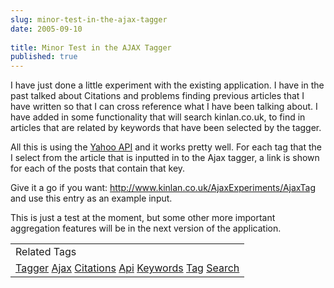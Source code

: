 ```yaml
---
slug: minor-test-in-the-ajax-tagger
date: 2005-09-10
 
title: Minor Test in the AJAX Tagger
published: true
---
```

I have just done a little experiment with the existing application.  I have in the past talked about Citations and problems finding previous articles that I have written so that I can cross reference what I have been talking about.  I have added in some functionality that will search kinlan.co.uk, to find in articles that are related by keywords that have been selected by the tagger.<p />All this is using the <a href="http://developer.yahoo.net">Yahoo API</a> and it works pretty well.  For each tag that the I select from the article that is inputted in to the Ajax tagger, a link is shown for each of the posts that contain that key.<p />Give it a go if you want:  <a href="http://www.kinlan.co.uk/AjaxExperiments/AjaxTag">http://www.kinlan.co.uk/AjaxExperiments/AjaxTag</a> and use this entry as an example input.<p />This is just a test at the moment, but some other more important aggregation features will be in the next version of the application.<p /><table class="TechnoratiHead TagHeader">
<tr><td>Related Tags</td></tr>
<tr class="Technorati"><td>
<a href="https://paul.kinlan.me/tags/Tagger" class="Tag" rel="tag">Tagger</a> <a href="https://paul.kinlan.me/tags/Ajax" class="Tag" rel="tag">Ajax</a> <a href="https://paul.kinlan.me/tags/Citations" class="Tag" rel="tag">Citations</a> <a href="https://paul.kinlan.me/tags/Api" class="Tag" rel="tag">Api</a> <a href="https://paul.kinlan.me/tags/Keywords" class="Tag" rel="tag">Keywords</a> <a href="https://paul.kinlan.me/tags/Tag" class="Tag" rel="tag">Tag</a> <a href="https://paul.kinlan.me/tags/Search" class="Tag" rel="tag">Search</a>
</td></tr>
</table><div class="blogger-post-footer"><img class="posterous_download_image" src="https://blogger.googleusercontent.com/tracker/8109338-112636554796264091?l=www.kinlan.co.uk%2Findex.html" height="1" alt="" width="1" /></div>

